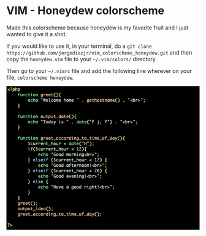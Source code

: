 # VIM - Honeydew colorscheme

Made this colorscheme because honeydew is my favorite fruit and I just wanted to give it a shot.

If you would like to use it, in your terminal, do a
`git clone https://github.com/jorgediazjr/vim_colorscheme_honeydew.git`
and then copy the `honeydew.vim` file to your `~/.vim/colors/` directory.

Then go to your `~/.vimrc` file and add the following line wherever on your file, `colorscheme honeydew`.

![alt-text](honeydew_pic.png?raw=true)
